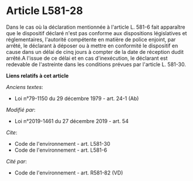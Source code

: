 # Article L581-28

Dans le cas où la déclaration mentionnée à l'article L. 581-6 fait apparaître que le dispositif déclaré n'est pas conforme
aux dispositions législatives et réglementaires, l'autorité compétente en matière de police enjoint, par arrêté, le déclarant
à déposer ou à mettre en conformité le dispositif en cause dans un délai de cinq jours à compter de la date de réception
dudit arrêté.A l'issue de ce délai et en cas d'inexécution, le déclarant est redevable de l'astreinte dans les conditions
prévues par l'article L. 581-30.

**Liens relatifs à cet article**

_Anciens textes_:

  - Loi n°79-1150 du 29 décembre 1979 - art. 24-1 (Ab)

_Modifié par_:

  - Loi n°2019-1461 du 27 décembre 2019 - art. 54

_Cite_:

  - Code de l'environnement - art. L581-30
  - Code de l'environnement - art. L581-6

_Cité par_:

  - Code de l'environnement - art. R581-82 (VD)
